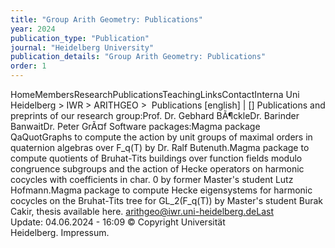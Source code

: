 ```yaml
---
title: "Group Arith Geometry: Publications"
year: 2024
publication_type: "Publication"
journal: "Heidelberg University"
publication_details: "Group Arith Geometry: Publications"
order: 1
---
```


HomeMembersResearchPublicationsTeachingLinksContactInterna Uni Heidelberg > IWR > ARITHGEO >  Publications [english] | [] Publications and preprints of our research group:Prof. Dr. Gebhard BÃ¶ckleDr. Barinder BanwaitDr. Peter GrÃ¤f Software packages:Magma package QaQuotGraphs to compute the action by unit groups of maximal orders in quaternion algebras over F_q(T) by Dr. Ralf Butenuth.Magma package to compute quotients of Bruhat-Tits buildings over function fields modulo congruence subgroups and the action of Hecke operators on harmonic cocycles with coefficients in char. 0 by former Master's student Lutz Hofmann.Magma package to compute Hecke eigensystems for harmonic cocycles on the Bruhat-Tits tree for GL_2(F_q(T)) by Master's student Burak Cakir, thesis available here. arithgeo@iwr.uni-heidelberg.deLast Update: 04.06.2024 - 16:09 © Copyright Universität Heidelberg. Impressum.
